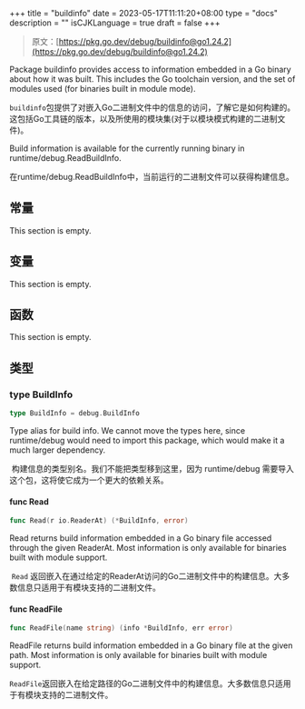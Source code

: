+++
title = "buildinfo"
date = 2023-05-17T11:11:20+08:00
type = "docs"
description = ""
isCJKLanguage = true
draft = false
+++
> 原文：[https://pkg.go.dev/debug/buildinfo@go1.24.2](https://pkg.go.dev/debug/buildinfo@go1.24.2)

Package buildinfo provides access to information embedded in a Go binary about how it was built. This includes the Go toolchain version, and the set of modules used (for binaries built in module mode).

​	`buildinfo`包提供了对嵌入Go二进制文件中的信息的访问，了解它是如何构建的。这包括Go工具链的版本，以及所使用的模块集(对于以模块模式构建的二进制文件)。

Build information is available for the currently running binary in runtime/debug.ReadBuildInfo.

​	在runtime/debug.ReadBuildInfo中，当前运行的二进制文件可以获得构建信息。

## 常量 

This section is empty.

## 变量

This section is empty.

## 函数

This section is empty.

## 类型

### type BuildInfo 

``` go 
type BuildInfo = debug.BuildInfo
```

Type alias for build info. We cannot move the types here, since runtime/debug would need to import this package, which would make it a much larger dependency.

​	构建信息的类型别名。我们不能把类型移到这里，因为 runtime/debug 需要导入这个包，这将使它成为一个更大的依赖关系。

#### func Read 

``` go 
func Read(r io.ReaderAt) (*BuildInfo, error)
```

Read returns build information embedded in a Go binary file accessed through the given ReaderAt. Most information is only available for binaries built with module support.

​	`Read` 返回嵌入在通过给定的ReaderAt访问的Go二进制文件中的构建信息。大多数信息只适用于有模块支持的二进制文件。

#### func ReadFile 

``` go 
func ReadFile(name string) (info *BuildInfo, err error)
```

ReadFile returns build information embedded in a Go binary file at the given path. Most information is only available for binaries built with module support.

​	`ReadFile`返回嵌入在给定路径的Go二进制文件中的构建信息。大多数信息只适用于有模块支持的二进制文件。